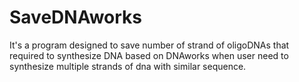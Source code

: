 # SaveDNAworks
It's a program designed to save number of strand of oligoDNAs that required to synthesize DNA based on DNAworks when user need to synthesize multiple strands of dna with similar sequence.
